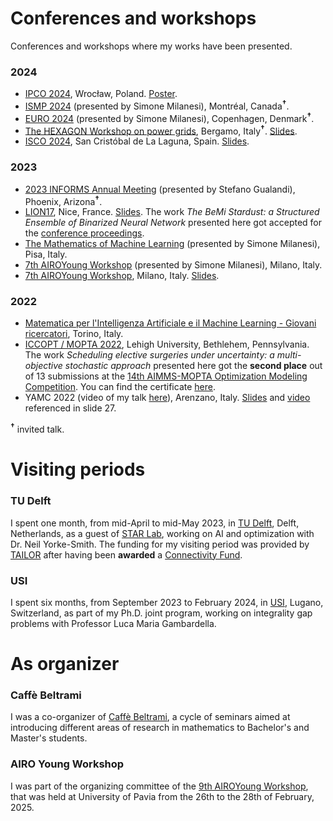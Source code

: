 # Conferences and workshops

Conferences and workshops where my works have been presented.

### 2024
* [IPCO 2024](https://ipco2024.ii.uni.wroc.pl/), Wrocław, Poland. [Poster](https://raw.githubusercontent.com/AmbrogioMB/AmbrogioMB.github.io/main/files/ipco-poster.pdf).
* [ISMP 2024](https://ismp2024.gerad.ca/) (presented by Simone Milanesi), Montréal, Canada<sup>**†**</sup>.
* [EURO 2024](https://euro2024cph.dk/) (presented by Simone Milanesi), Copenhagen, Denmark<sup>**†**</sup>.
* [The HEXAGON Workshop on power grids](https://hexagon.deib.polimi.it/workshop/), Bergamo, Italy<sup>**†**</sup>. [Slides](https://raw.githubusercontent.com/AmbrogioMB/AmbrogioMB.github.io/main/files/bernardelli-hexa.pdf).
* [ISCO 2024](https://eventos.ull.es/111018/detail/isco-2024-tenerife-22-24-may-2024.html), San Cristóbal de La Laguna, Spain. [Slides](https://raw.githubusercontent.com/AmbrogioMB/AmbrogioMB.github.io/main/files/bernardelli-isco.pdf).


### 2023
* [2023 INFORMS Annual Meeting](https://meetings.informs.org/wordpress/phoenix2023/) (presented by Stefano Gualandi), Phoenix, Arizona<sup>**†**</sup>.
* [LION17](https://lion17.org/), Nice, France. [Slides](https://raw.githubusercontent.com/AmbrogioMB/AmbrogioMB.github.io/main/files/bnn_nizza.pdf). The work *The BeMi Stardust: a Structured Ensemble of Binarized Neural Network* presented here got accepted for the [conference proceedings](https://link.springer.com/chapter/10.1007/978-3-031-44505-7_30).
* [The Mathematics of Machine Learning](http://www.crm.sns.it/event/506/) (presented by Simone Milanesi), Pisa, Italy.
* [7th AIROYoung Workshop](https://ayw2023.di.unimi.it/) (presented by Simone Milanesi), Milano, Italy.
* [7th AIROYoung Workshop](https://ayw2023.di.unimi.it/), Milano, Italy. [Slides](https://raw.githubusercontent.com/AmbrogioMB/AmbrogioMB.github.io/main/files/airo.pdf).


### 2022
* [Matematica per l'Intelligenza Artificiale e il Machine Learning - Giovani ricercatori](https://areeweb.polito.it/disma-excellence/events_2022/GiornateUMI/index.html), Torino, Italy.
* [ICCOPT / MOPTA 2022](https://iccopt2022.lehigh.edu/), Lehigh University, Bethlehem, Pennsylvania.
The work *Scheduling elective surgeries under uncertainty: a multi-objective stochastic approach* presented here got the **second place** out of 13 submissions at the [14th AIMMS-MOPTA Optimization Modeling Competition](https://iccopt2022.lehigh.edu/competition-and-prizes/aimms-mopta-competition/). You can find the certificate [here](https://raw.githubusercontent.com/AmbrogioMB/AmbrogioMB.github.io/main/files/mopta.pdf).
* YAMC 2022 (video of my talk [here](https://www.youtube.com/watch?v=H0_yxyK-zK4&t=1232s)), Arenzano, Italy. [Slides](https://raw.githubusercontent.com/AmbrogioMB/AmbrogioMB.github.io/main/files/healthcare.pdf) and [video](https://raw.githubusercontent.com/AmbrogioMB/AmbrogioMB.github.io/main/files/demo_rec.mp4) referenced in slide 27.


<sup>**†**</sup> invited talk.


# Visiting periods

### TU Delft


I spent one month, from mid-April to mid-May 2023, in [TU Delft](https://www.tudelft.nl/), Delft, Netherlands, as a guest of [STAR Lab](https://starlab.ewi.tudelft.nl/), working on AI and optimization with Dr. Neil Yorke-Smith. The funding for my visiting period was provided by [TAILOR](https://tailor-network.eu/) after having been **awarded** a [Connectivity Fund](https://tailor-network.eu/optimal-training-of-a-structured-ensemble-of-binarized-neural-networks-with-mixed-integer-linear-programming-techniques/).


### USI

I spent six months, from September 2023 to February 2024, in [USI](https://www.usi.ch/it), Lugano, Switzerland, as part of my Ph.D. joint program, working on integrality gap problems with Professor Luca Maria Gambardella.


# As organizer

### Caffè Beltrami

I was a co-organizer of [Caffè Beltrami](https://sites.google.com/view/caffebeltrami/), a cycle of seminars aimed at introducing different areas of research in mathematics to Bachelor's and Master's students.


### AIRO Young Workshop

I was part of the organizing committee of the [9th AIROYoung Workshop](https://mate.unipv.it/ayw2025/), that was held at University of Pavia from the 26th to the 28th of February, 2025.

